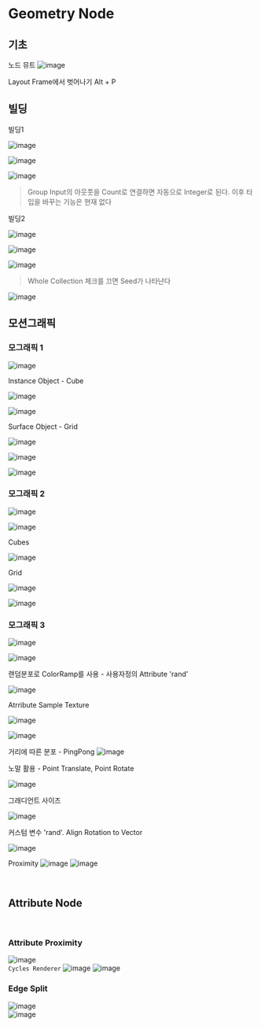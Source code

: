 Geometry Node
==============

기초
----------

노드 뮤트 
![image](https://user-images.githubusercontent.com/30430227/129670865-dd6b7fbe-6573-46c1-8bb1-f3410b4cdcdb.png)

Layout Frame에서 벗어나기 Alt + P

빌딩
------

빌딩1

![image](https://user-images.githubusercontent.com/30430227/120792513-9878e180-c570-11eb-8b78-b48a04d11931.png)

![image](https://user-images.githubusercontent.com/30430227/120792541-a464a380-c570-11eb-8505-e1d922b7c409.png)

![image](https://user-images.githubusercontent.com/30430227/120792650-d118bb00-c570-11eb-9d53-68acd800b195.png)

> Group Input의 아웃풋을 Count로 연결하면 자동으로 Integer로 된다. 이후 타입을 바꾸는 기능은 현재 없다

빌딩2

![image](https://user-images.githubusercontent.com/30430227/120794443-366dab80-c573-11eb-9ef0-092446c6dcae.png)

![image](https://user-images.githubusercontent.com/30430227/120794475-408faa00-c573-11eb-9bcd-6faa1be57f94.png)

![image](https://user-images.githubusercontent.com/30430227/120794501-49807b80-c573-11eb-90a7-4e215902f725.png)

> Whole Collection 체크를 끄면 Seed가 나타난다

![image](https://user-images.githubusercontent.com/30430227/120794532-52714d00-c573-11eb-9d61-b45636fccded.png)

모션그래픽
------------

### 모그래픽 1

![image](https://user-images.githubusercontent.com/30430227/121111108-49b99900-c849-11eb-872f-d27f56d69a18.png)

Instance Object - Cube
 
![image](https://user-images.githubusercontent.com/30430227/121111184-6786fe00-c849-11eb-946a-3ae8beb9e979.png)

![image](https://user-images.githubusercontent.com/30430227/121111153-59d17880-c849-11eb-9560-e67972b079c9.png)

Surface Object - Grid
 
![image](https://user-images.githubusercontent.com/30430227/121111326-a026d780-c849-11eb-93b1-d1c53e5e91f8.png)

![image](https://user-images.githubusercontent.com/30430227/121111364-b03eb700-c849-11eb-9290-afbbd52a5cf5.png)

![image](https://user-images.githubusercontent.com/30430227/121111422-ccdaef00-c849-11eb-839b-ddcc0ad71944.png)

### 모그래픽 2

![image](https://user-images.githubusercontent.com/30430227/121120329-509bd800-c858-11eb-932e-1be64a0ea762.png)

![image](https://user-images.githubusercontent.com/30430227/121120356-585b7c80-c858-11eb-9802-7cf9577bd411.png)

Cubes

![image](https://user-images.githubusercontent.com/30430227/121120473-922c8300-c858-11eb-9607-f9430e060d17.png)

Grid

![image](https://user-images.githubusercontent.com/30430227/121120385-67dac580-c858-11eb-8b90-0daf62a20a61.png)

![image](https://user-images.githubusercontent.com/30430227/121120434-7d4fef80-c858-11eb-9965-f72b283bd167.png)


### 모그래픽 3


![image](https://user-images.githubusercontent.com/30430227/121125743-07e91c80-c862-11eb-997b-70e3d5eb27d7.png)

![image](https://user-images.githubusercontent.com/30430227/121125774-13d4de80-c862-11eb-9015-746e05931344.png)

랜덤분포로 ColorRamp를 사용 - 사용자정의 Attribute 'rand'

![image](https://user-images.githubusercontent.com/30430227/121281191-7dacc100-c912-11eb-90e9-3ac81f1d4f94.png)

Atrribute Sample Texture

![image](https://user-images.githubusercontent.com/30430227/121283574-548e2f80-c916-11eb-8be2-49c1da23cc7b.png)

![image](https://user-images.githubusercontent.com/30430227/121283592-5d7f0100-c916-11eb-9be9-6796a9be617d.png)

거리에 따른 분포 - PingPong
![image](https://user-images.githubusercontent.com/30430227/121284942-886a5480-c918-11eb-8144-ad66d27f0ee3.png)


노말 활용 - Point Translate, Point Rotate

![image](https://user-images.githubusercontent.com/30430227/121287676-f7e24300-c91c-11eb-99c4-d9ea86d48f6c.png)

그래디언트 사이즈

![image](https://user-images.githubusercontent.com/30430227/121297817-d89fe180-c92d-11eb-8b6e-f95a8f3a303b.png)

커스텀 변수 'rand'. Align Rotation to Vector

![image](https://user-images.githubusercontent.com/30430227/121326853-e49b9b80-c94d-11eb-9c78-bacbcdec98c1.png)

Proximity
![image](https://user-images.githubusercontent.com/30430227/121973862-28acf700-cdb9-11eb-9512-c542f3b48804.png)
![image](https://user-images.githubusercontent.com/30430227/121973887-35c9e600-cdb9-11eb-8b1d-5c9aed516c50.png)

<br>

Attribute Node
-----------------

<br>

### Attribute Proximity
![image](https://user-images.githubusercontent.com/30430227/130223619-15e6a093-6f44-402d-9cdb-8f537b44d2a5.png)  
`Cycles Renderer`
![image](https://user-images.githubusercontent.com/30430227/130223704-226b1154-c9d3-4edd-b493-e648322384db.png)
![image](https://user-images.githubusercontent.com/30430227/130223728-d8049b87-f292-4d1d-a644-5b0257b734eb.png)

### Edge Split
![image](https://user-images.githubusercontent.com/30430227/131116762-51a726be-fefa-4995-b867-e79bbf0a3e9d.png)  
![image](https://user-images.githubusercontent.com/30430227/131116818-f5987a4f-1e4d-4310-b6c1-7c947a2f5a6e.png)

